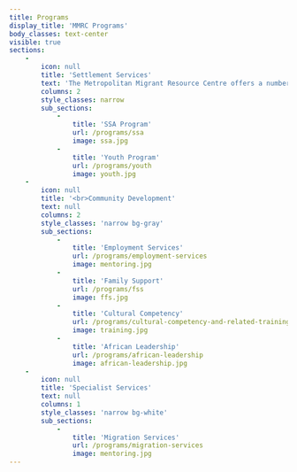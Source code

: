 ```yaml
---
title: Programs
display_title: 'MMRC Programs'
body_classes: text-center
visible: true
sections:
    -
        icon: null
        title: 'Settlement Services'
        text: 'The Metropolitan Migrant Resource Centre offers a number of programs to assist with settling in a new home in Australia.'
        columns: 2
        style_classes: narrow
        sub_sections:
            -
                title: 'SSA Program'
                url: /programs/ssa
                image: ssa.jpg
            -
                title: 'Youth Program'
                url: /programs/youth
                image: youth.jpg
    -
        icon: null
        title: '<br>Community Development'
        text: null
        columns: 2
        style_classes: 'narrow bg-gray'
        sub_sections:
            -
                title: 'Employment Services'
                url: /programs/employment-services
                image: mentoring.jpg
            -
                title: 'Family Support'
                url: /programs/fss
                image: ffs.jpg
            -
                title: 'Cultural Competency'
                url: /programs/cultural-competency-and-related-training
                image: training.jpg
            -
                title: 'African Leadership'
                url: /programs/african-leadership
                image: african-leadership.jpg
    -
        icon: null
        title: 'Specialist Services'
        text: null
        columns: 1
        style_classes: 'narrow bg-white'
        sub_sections:
            -
                title: 'Migration Services'
                url: /programs/migration-services
                image: mentoring.jpg
---
```


